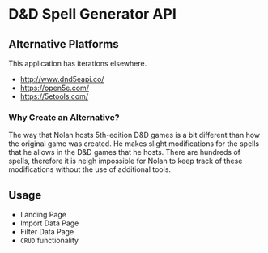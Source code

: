 # D&D Spell Generator API

## Alternative Platforms
This application has iterations elsewhere.
- http://www.dnd5eapi.co/
- https://open5e.com/
- https://5etools.com/

### Why Create an Alternative?
The way that Nolan hosts 5th-edition D&D games is a bit different than how the original game was created. He makes slight modifications for the spells that he allows in the D&D games that he hosts. There are hundreds of spells, therefore it is neigh impossible for Nolan to keep track of these modifications without the use of additional tools.

## Usage
- Landing Page
- Import Data Page
- Filter Data Page
- `CRUD` functionality